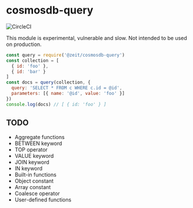 # cosmosdb-query

![CircleCI](https://circleci.com/gh/zeit/cosmosdb-query.svg?style=svg&circle-token=9e222857e204b02378b95ed119a319c0e17223d2)

This module is experimental, vulnerable and slow. Not intended to be used on production.

```js
const query = require('@zeit/cosmosdb-query')
const collection = [
  { id: 'foo' },
  { id: 'bar' }
]
const docs = query(collection, {
  query: 'SELECT * FROM c WHERE c.id = @id',
  parameters: [{ name: '@id', value: 'foo' }]
})
console.log(docs) // [ { id: 'foo' } ]
```

## TODO

- Aggregate functions
- BETWEEN keyword
- TOP operator
- VALUE keyword
- JOIN keyword
- IN keyword
- Built-in functions
- Object constant
- Array constant
- Coalesce operator
- User-defined functions
